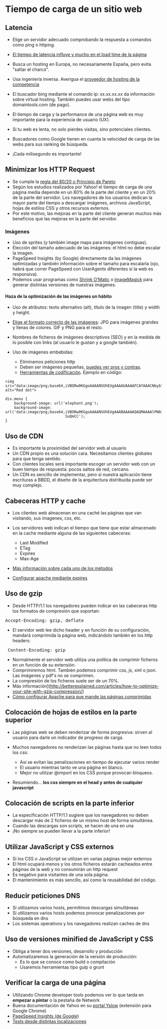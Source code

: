 # Tiempo de carga de un sitio web


## Latencia
- Elige un servidor adecuado comprobando la respuesta a comandos como ping o httping.
- [El tiempo de latencia influye y mucho en el load time de la página](http://www.igvita.com/2012/07/19/latency-the-new-web-performance-bottleneck/) 
- Busca un hosting en Europa, no necesariamente España, pero evita "saltar el charco".
- Usa ingeniería inversa. Averigua el [proveedor de hosting de la competencia](http://www.maxmind.com/en/geolocation_landing)
- El buscador bing mediante el comando ip: xx.xx.xx.xx da información sobre virtual hosting. También puedes usar webs del tipo domaintools.com (de pago).


- El tiempo de carga y la performance de una página web es muy importante para la experiencia de usuario (UX). 
- Si tu web es lenta, no solo pierdes visitas, sino potenciales clientes.
- Buscadores como Google tienen en cuanta la velocidad de carga de las webs para sus ranking de búsqueda.
- ¡Cada milisegundo es importante!


## Minimizar los HTTP Request
- Se cumple la [regla del 80/20 o Principio de Pareto](http://es.wikipedia.org/wiki/Principio_de_Pareto) 
- Según los estudios realizados por Yahoo! el tiempo de carga de una página media depende en un 80% de la parte del cliente y en un 20% de la parte del servidor. Los navegadores de los usuarios dedican la mayor parte del tiempo a descargar imágenes, archivos JavaScript, hojas de estilos CSS y otros recursos externos.
- Por este motivo, las mejoras en la parte del cliente generan muchos más beneficios que las mejoras en la parte del servidor.


### Imágenes
- Uso de sprites (y también image maps para imágenes contiguas). 
- Elección del tamaño adecuado de las imágenes: el html no debe escalar la imagen.
- PageSpeed Insights (by Google) directamente da las imágenes optimizadas y también información sobre el tamaño para escalarla (ojo, habrá que correr PageSpeed con UserAgents diferentes si la web es responsiva).
- Podemos usar programas como [Shrink O’Matic](http://toki-woki.net/p/Shrink-O-Matic/) o [ImageMagick](http://www.imagemagick.org/) para generar distintas versiones de nuestras imágenes.


#### Haza de la optimización de las imágenes un hábito
- Uso de atributos: texto alternativo (alt), título de la imagen (title) y width y height.
- [Elige el formato correcto de las imágenes](http://www.websiteoptimization.com/speed/tweak/format/): JPG para imágenes grandes y llenas de colores. GIF y PNG para el resto.
- Nombres de ficheros de imágenes descriptivos (SEO) y en la medida de lo posible con links (al usuario le gustan y a google también).


- Uso de imágenes embebidas:
  - Eliminamos peticiones http
  - Deben ser imágenes pequeñas, [puedes ver pros y contras](http://en.wikipedia.org/wiki/Data_URI_scheme).
  - [Herramientas de codificación](http://www.motobit.com/util/base64-decoder-encoder.asp). Ejemplo en código:

```
<img src="data:image/png;base64,iVBORw0KGgoAAAANSUhEUgAAAAUAAAAFCAYAAACNbyblAAAAHElEQVQI12P4//8/w38GIAXDIBKE0DHxgljNBAAO9TXL0Y4OHwAAAABJRU5ErkJggg==" alt="Red dot">
```

```
div.menu {
    background-image: url('elephant.png');
    background-image:  url('data:image/png;base64,iVBORw0KGgoAAAANSUhEUgAAABAAAAAQAQMAAAAlPW0iAAAABlBMVEUAAAD///+l2Z/dAAAAM0lEQVR4nGP4/5/h/1+G/58ZDrAz3D/McH8yw83NDDeNGe4Ug9C9zwz3gVLMDA/A6P9/AFGGFyjOXZtQAAAAAElFTk
                           SuQmCC');
}
```


## Uso de CDN
- Es importante la proximidad del servidor web al usuario
- Un CDN propio es una solución cara. Necesitamos clientes globales para que tenga sentido.
- Con clientes locales será importante escoger un servidor web con un buen tiempo de respuesta: pocos saltos de red, cercano.
- Un CDN es sencillo de implementar, pero si nuestra aplicación tiene escrituras a BBDD, el diseño de la arquitectura distribuida puede ser muy complejo.


## Cabeceras HTTP y cache
- Los clientes web almacenan en una caché las páginas que van visitando, sus imagenes, css, etc.
- Los servidores web indican el tiempo que tiene que estar almacenado en la cache mediante alguna de las siguientes cabeceras:
  - Last Modified
  - ETag
  - Expires
  - Max-Age

- [Más información sobre cada uno de los métodos](http://betterexplained.com/articles/how-to-optimize-your-site-with-http-caching/)
- [Configurar apache mediante expires](http://cjohansen.no/en/apache/using_a_far_future_expires_header)


## Uso de gzip
- Desde HTTP/1.1 los navegadores pueden indicar en las cabeceras http los formatos de compresión que soportan:
<pre>Accept-Encoding: gzip, deflate</pre>
- El servidor web lee dicho header y en función de su configuración, mandará comprimida la página web, indicándolo también en los http headers:
<pre> Content-Encoding: gzip</pre>


- Normalmente el servidor web utiliza una política de comprimir ficheros en un función de su extensión. 
- Comprimiremos html. También podemos comprimir css, js, xml o json. Las imágenes y pdf's no se comprimen.
- La compresión de los ficheros suele ser de un 70%. 
- Más información](http://betterexplained.com/articles/how-to-optimize-your-site-with-gzip-compression/)
- [Cómo configurar Apache para que mande las páginas comprimidas](http://www.pontikis.net/blog/speed-up-your-website-with-gzip-compression)


## Colocación de hojas de estilos en la parte superior
- Las páginas web se deben renderizar de forma progresiva: sirven al usuario para darle un indicador de progreso de carga.
- Muchos navegadores no renderizan las páginas hasta que no leen todos los css:
  - Así se evitan las penalizaciones en tiempo de ejecutar varios render
  - El usuario mientras tanto ve una página en blanco.
  - Mejor no utilizar @import en los CSS porque provocan bloqueos.

- Resumiendo... **los css siempre en el head y antes de cualquier javascript**


## Colocación de scripts en la parte inferior
- La especificación HTTP/1.1 sugiere que los navegadores no deben descargar más de 2 ficheros de un mismo host de forma simultánea. 
- Cuando las descargas son scripts, se hacen de una en una
- ¡No siempre se pueden llevar a la parte inferior!


## Utilizar JavaScript y CSS externos
- Si los CSS o JavaScript se utilizan en varias páginas mejor externos
- El html ocupará menos y los otros ficheros estarán cacheados entre páginas de la web y no consumirán un http request
- Es negativo para visitantes de una sola página.
- El mantenimiento es más sencillo, así como la reusabilidad del código.


## Reducir peticiones DNS
- Si utilizamos varios hosts, permitimos descargas simultáneas
- Si utilizamos varios hosts podemos provocar penalizaciones por búsqueda en dns
- Los sistemas operativos y los navegadores realizan caches de dns


## Uso de versiones minified de JavaScript y CSS
- Obliga a tener dos versiones, desarrollo y producción
- Automatizaremos la generación de la versión de producción:
   - Es lo que se conoce como build o compilación
   - Usaremos herramientas tipo gulp o grunt


## Verificar la carga de una página
- Utilizando Chrome developer tools podemos ver lo que tarda en **empezar a pintar** o la pestaña de Network
- Buena documentación de Yahoo en su [portal Yslow](http://yslow.es/) (extensión para Google Chrome)
- [PageSpeed Insights (de Google)](https://developers.google.com/speed/pagespeed/insights/)
- [Tests desde distintas localizaciones](http://www.webpagetest.org/) 
